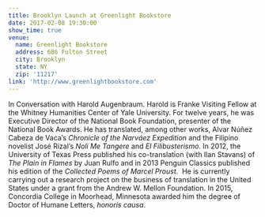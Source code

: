 ```yaml
---
title: Brooklyn Launch at Greenlight Bookstore
date: 2017-02-08 19:30:00
show_time: true
venue:
  name: Greenlight Bookstore
  address: 686 Fulton Street
  city: Brooklyn
  state: NY
  zip: '11217'
link: 'http://www.greenlightbookstore.com'
---
```



In Conversation with Harold Augenbraum. Harold is Franke Visiting Fellow at the Whitney Humanities Center of Yale University. For twelve years, he was Executive Director of the National Book Foundation, presenter of the National Book Awards. He has translated, among other works, Alvar N&uacute;&ntilde;ez Cabeza de Vaca’s *Chronicle of the Narv&aacute;ez Expedition* and the Filipino novelist Jos&eacute; Rizal’s *Noli Me Tangere* and *El Filibusterismo*. In 2012, the University of Texas Press published his co-translation (with Ilan Stavans) of *The Plain in Flames* by Juan Rulfo and in 2013 Penguin Classics published his edition of the *Collected Poems of Marcel Proust*.&nbsp; He is currently carrying out a research project on the business of translation in the United States under a grant from the Andrew W. Mellon Foundation. In 2015, Concordia College in Moorhead, Minnesota awarded him the degree of Doctor of Humane Letters, *honoris causa*.